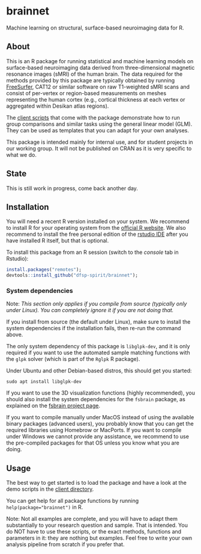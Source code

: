 # brainnet
Machine learning on structural, surface-based neuroimaging data for R.

## About

This is an R package for running statistical and machine learning models on surface-based neuroimaging data derived from three-dimensional magnetic resonance images (sMRI) of the human brain. The data required for the methods provided by this package are typically obtained by running [FreeSurfer](https://freesurfer.net/), CAT12 or similar software on raw T1-weighted sMRI scans and consist of per-vertex or region-based measurements on meshes representing the human cortex (e.g., cortical thickness at each vertex or aggregated within Desikan atlas regions).

The [client scripts](./client) that come with the package demonstrate how to run group comparisons and similar tasks using the general linear model (GLM). They can be used as templates that you can adapt for your own analyses.

This package is intended mainly for internal use, and for student projects in our working group. It will not be published on CRAN as it is very specific to what we do.

## State

This is still work in progress, come back another day.

## Installation

You will need a recent R version installed on your system. We recommend to install R for your operating system from the [official R website](https://www.r-project.org/). We also recommend to install the free personal edition of the [rstudio IDE](https://www.rstudio.com/products/rstudio/) after you have installed R itself, but that is optional.

To install this package from an R session (switch to the *console* tab in Rstudio):

```R
install.packages("remotes");
devtools::install_github("dfsp-spirit/brainnet");
```
### System dependencies

Note: *This section only applies if you compile from source (typically only under Linux). You can completely ignore it if you are not doing that.*

If you install from source (the default under Linux), make sure to install the system dependencies if the installation fails, then re-run the command above.

The only system dependency of this package is `libglpk-dev`, and it is only required if you want to use the automated sample matching functions with the `glpk` solver (which is part of the `Rglpk` R package).

Under Ubuntu and other Debian-based distros, this should get you started:

```shell
sudo apt install libglpk-dev
```

If you want to use the 3D visualization functions (highly recommended), you should also install the system dependencies for the `fsbrain` package, as explained on the [fsbrain project page](https://github.com/dfsp-spirit/fsbrain).

If you want to compile manually under MacOS instead of using the available binary packages (advanced users), you probably know that you can get the required libraries using Homebrow or MacPorts. If you want to compile under Windows we cannot provide any assistance, we recommend to use the pre-compiled packages for that OS unless you know what you are doing.

## Usage

The best way to get started is to load the package and have a look at the demo scripts in the [client directory](./client). 

You can get help for all package functions by running `help(package="brainnet")` in R.

Note: Not all examples are complete, and you will have to adapt them substantially to your research question and sample. That is intended. You do NOT have to use these scripts, or the exact methods, functions and parameters in it: they are nothing but examples. Feel free to write your own analysis pipeline from scratch if you prefer that.
